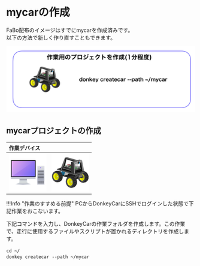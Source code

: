 # mycarの作成

FaBo配布のイメージはすでにmycarを作成済みです。  
以下の方法で新しく作り直すこともできます。  

![](./img/create.png)

## mycarプロジェクトの作成

|作業デバイス||
|:--|:--|
|![](./img/icon_pc.png)|![](./img/icon_donkey.png)|

!!!Info "作業のすすめる前提"
	PCからDonkeyCarにSSHでログインした状態で下記作業をおこないます。

下記コマンドを入力し、DonkeyCarの作業フォルダを作成します。この作業で、走行に使用するファイルやスクリプトが置かれるディレクトリを作成します。

```console
cd ~/
donkey createcar --path ~/mycar
```

